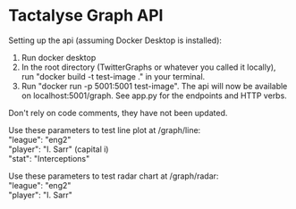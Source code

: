 # Tactalyse Graph API

Setting up the api (assuming Docker Desktop is installed):
1) Run docker desktop
2) In the root directory (TwitterGraphs or whatever you called it locally), run "docker build -t test-image ." in your terminal.
3) Run "docker run -p 5001:5001 test-image". The api will now be available on localhost:5001/graph. See app.py for the endpoints and HTTP verbs.

Don't rely on code comments, they have not been updated.

Use these parameters to test line plot at /graph/line:  
"league": "eng2"  
"player": "I. Sarr" (capital i)  
"stat": "Interceptions"

Use these parameters to test radar chart at /graph/radar:  
"league": "eng2"  
"player": "I. Sarr"

